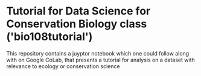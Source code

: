 # Tutorial for Data Science for Conservation Biology class ('bio108tutorial')
This repository contains a juyptor notebook which one could follow along with on Google CoLab, that presents a tutorial for analysis on a dataset with relevance to ecology or conservation science 

